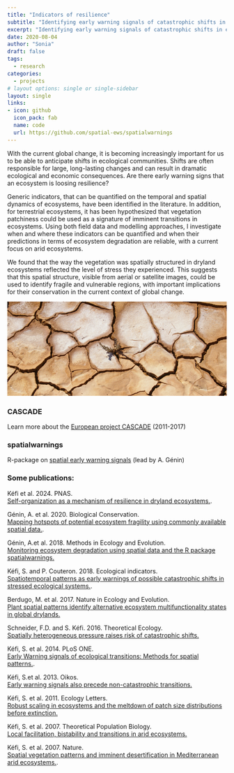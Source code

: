 ```yaml
---
title: "Indicators of resilience"
subtitle: "Identifying early warning signals of catastrophic shifts in ecosystems"
excerpt: "Identifying early warning signals of catastrophic shifts in ecosystems"
date: 2020-08-04
author: "Sonia"
draft: false
tags:
  - research
categories:
  - projects
# layout options: single or single-sidebar
layout: single
links:
- icon: github
  icon_pack: fab
  name: code
  url: https://github.com/spatial-ews/spatialwarnings
---
```

With the current global change, it is becoming increasingly important for us to be able to anticipate shifts in ecological communities. Shifts are often responsible for large, long-lasting changes and can result in dramatic ecological and economic consequences. Are there early warning signs that an ecosystem is loosing resilience?

Generic indicators, that can be quantified on the temporal and spatial dynamics of ecosystems, have been identified in the literature. In addition, for terrestrial ecosystems, it has been hypothesized that vegetation patchiness could be used as a signature of imminent transitions in ecosystems. Using both field data and modelling approaches, I investigate when and where these indicators can be quantified and when their predictions in terms of ecosystem degradation are reliable, with a current focus on arid ecosystems.

We found that the way the vegetation was spatially structured in dryland ecosystems reflected the level of stress they experienced. This suggests that this spatial structure, visible from aerial or satellite images, could be used to identify fragile and vulnerable regions, with important implications for their conservation in the current context of global change.

![](desert_top.jpg)
### CASCADE

Learn more about the [European project CASCADE](https://vimeo.com/channels/drylandshifts) (2011-2017)

### spatialwarnings

R-package on [spatial early warning signals](https://github.com/spatial-ews/spatialwarnings) (lead by A. Génin)

### Some publications:

Kéfi et al. 2024. PNAS.  
[Self-organization as a mechanism of resilience in dryland ecosystems.](https://www.pnas.org/doi/full/10.1073/pnas.2305153121). 

Génin, A. et al. 2020. Biological Conservation.  
[Mapping hotspots of potential ecosystem fragility using commonly available spatial data.](https://www.sciencedirect.com/science/article/abs/pii/S0006320719312388).

Génin, A.et al. 2018. Methods in Ecology and Evolution.  
[Monitoring ecosystem degradation using spatial data and the R package spatialwarnings.](https://besjournals.onlinelibrary.wiley.com/doi/full/10.1111/2041-210X.13058)  

Kéfi, S. and P. Couteron. 2018. Ecological indicators.  
[Spatiotemporal patterns as early warnings of possible catastrophic shifts in stressed ecological systems.](https://www.sciencedirect.com/science/article/abs/pii/S1470160X18305636).  

Berdugo, M. et al. 2017. Nature in Ecology and Evolution.  
[Plant spatial patterns identify alternative ecosystem multifunctionality states in global drylands.](https://www.nature.com/articles/s41559-016-0003)  

Schneider, F.D. and S. Kéfi. 2016. Theoretical Ecology.  
[Spatially heterogeneous pressure raises risk of catastrophic shifts.](https://link.springer.com/article/10.1007/s12080-015-0289-1)  

Kéfi, S. et al. 2014. PLoS ONE.  
[Early Warning signals of ecological transitions: Methods for spatial patterns.](https://journals.plos.org/plosone/article?id=10.1371/journal.pone.0092097).  

Kéfi, S.et al. 2013. Oikos.  
[Early warning signals also precede non-catastrophic transitions.](https://nsojournals.onlinelibrary.wiley.com/doi/abs/10.1111/j.1600-0706.2012.20838.x)  

Kéfi, S. et al. 2011. Ecology Letters.  
[Robust scaling in ecosystems and the meltdown of patch size distributions before extinction.](https://onlinelibrary.wiley.com/doi/full/10.1111/j.1461-0248.2010.01553.x)  

Kéfi, S. et al. 2007. Theoretical Population Biology.  
[Local facilitation, bistability and transitions in arid ecosystems.](https://www.sciencedirect.com/science/article/abs/pii/S0040580906001250)   

Kéfi, S. et al. 2007. Nature.  
[Spatial vegetation patterns and imminent desertification in Mediterranean arid ecosystems.](https://www.nature.com/articles/nature06111).  
